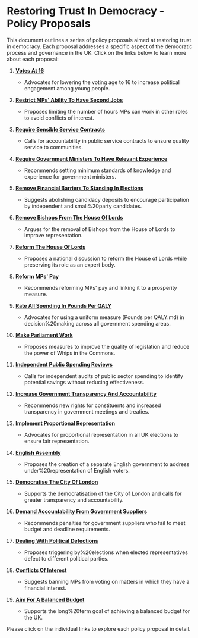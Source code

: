 # Restoring Trust In Democracy - Policy Proposals

This document outlines a series of policy proposals aimed at restoring trust in democracy. Each proposal addresses a specific aspect of the democratic process and governance in the UK. Click on the links below to learn more about each proposal:

1. [**Votes At 16**](./Votes%20At%2016.md)
   - Advocates for lowering the voting age to 16 to increase political engagement among young people.

2. [**Restrict MPs' Ability To Have Second Jobs**](./Restrict%20MPs%20Ability%20To%20Have%20Second%20Jobs.md)
   - Proposes limiting the number of hours MPs can work in other roles to avoid conflicts of interest.

3. [**Require Sensible Service Contracts**](./Require%20Sensible%20Service%20Contracts.md)
   - Calls for accountability in public service contracts to ensure quality service to communities.

4. [**Require Government Ministers To Have Relevant Experience**](./Require%20Government%20Ministers%20To%20Have%20Relevant%20Experience.md)
   - Recommends setting minimum standards of knowledge and experience for government ministers.

5. [**Remove Financial Barriers To Standing In Elections**](./Remove%20Financial%20Barriers%20To%20Standing%20In%20Elections.md)
   - Suggests abolishing candidacy deposits to encourage participation by independent and small%20party candidates.

6. [**Remove Bishops From The House Of Lords**](./Remove%20Bishops%20From%20The%20House%20Of%20Lords.md)
   - Argues for the removal of Bishops from the House of Lords to improve representation.

7. [**Reform The House Of Lords**](./Reform%20The%20House%20Of%20Lords.md)
   - Proposes a national discussion to reform the House of Lords while preserving its role as an expert body.

8. [**Reform MPs' Pay**](./Reform%20Mps%20Pay.md)
   - Recommends reforming MPs' pay and linking it to a prosperity measure.

9. [**Rate All Spending In Pounds Per QALY**](./Rate%20All%20Spending%20In%20Pounds%20Per%20Qaly.md)
   - Advocates for using a uniform measure (Pounds per QALY.md) in decision%20making across all government spending areas.

10. [**Make Parliament Work**](./Make%20Parliament%20Work.md)
    - Proposes measures to improve the quality of legislation and reduce the power of Whips in the Commons.

11. [**Independent Public Spending Reviews**](./independent%20public%20spending%20reviews.md)
    - Calls for independent audits of public sector spending to identify potential savings without reducing effectiveness.

12. [**Increase Government Transparency And Accountability**](./increase%20government%20transparency%20and%20accountability.md)
    - Recommends new rights for constituents and increased transparency in government meetings and treaties.

13. [**Implement Proportional Representation**](./implement%20proportional%20representation.md)
    - Advocates for proportional representation in all UK elections to ensure fair representation.

14. [**English Assembly**](./english%20assembly.md)
    - Proposes the creation of a separate English government to address under%20representation of English voters.

15. [**Democratise The City Of London**](./democratise%20the%20city%20of%20london.md)
    - Supports the democratisation of the City of London and calls for greater transparency and accountability.

16. [**Demand Accountability From Government Suppliers**](./demand%20accountability%20from%20government%20suppliers.md)
    - Recommends penalties for government suppliers who fail to meet budget and deadline requirements.

17. [**Dealing With Political Defections**](./dealing%20with%20political%20defections.md)
    - Proposes triggering by%20elections when elected representatives defect to different political parties.

18. [**Conflicts Of Interest**](./conflicts%20of%20interest.md)
    - Suggests banning MPs from voting on matters in which they have a financial interest.

19. [**Aim For A Balanced Budget**](./aim%20for%20a%20balanced%20budget.md)
    - Supports the long%20term goal of achieving a balanced budget for the UK.

Please click on the individual links to explore each policy proposal in detail.

